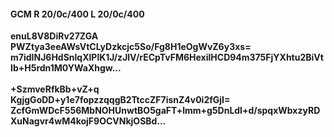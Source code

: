 #### GCM R 20/0c/400 L 20/0c/400
**enuL8V8DiRv27ZGA**<br/>**PWZtya3eeAWsVtCLyDzkcjc5So/Fg8H1eOgWvZ6y3xs=**<br/>**m7idINJ6HdSnlqXlPlK1J/zJlV/rECpTvFM6HexilHCD94m375FjYXhtu2BiVtIb+H5rdn1M0YWaXhgw...**<br/><br/>
**+SzmveRfkBb+vZ+q**<br/>**KgjgGoDD+y1e7fopzzqqgB2TtccZF7isnZ4v0i2fGjI=**<br/>**ZcfGmWDcF556MbNOHUnwtBO5gaFT+lmm+g5DnLdl+d/spqxWbxzyRDXuNagvr4wM4kojF9OCVNkjOSBd...**